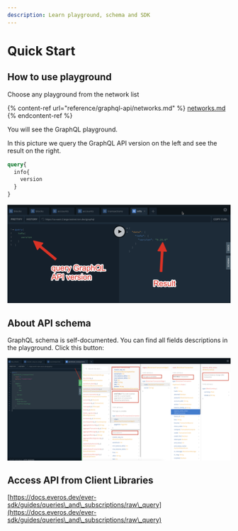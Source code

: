 ```yaml
---
description: Learn playground, schema and SDK
---
```


# Quick Start

## How to use playground

Choose any playground from the network list

{% content-ref url="reference/graphql-api/networks.md" %}
[networks.md](reference/graphql-api/networks.md)
{% endcontent-ref %}

You will see the GraphQL playground.

In this picture we query the GraphQL API version on the left and see the result on the right.

```graphql
query{
  info{
    version
  }
}
```

![scr1.png](.gitbook/assets/scr1.png)

## About API schema

GraphQL schema is self-documented. You can find all fields descriptions in the playground. Click this button:

![](<.gitbook/assets/image (1) (1) (1).png>)

## Access API from Client Libraries

[https://docs.everos.dev/ever-sdk/guides/queries\_and\_subscriptions/raw\_query](https://docs.everos.dev/ever-sdk/guides/queries\_and\_subscriptions/raw\_query)
